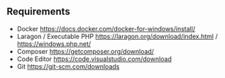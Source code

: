 ## Requirements

 - Docker
https://docs.docker.com/docker-for-windows/install/
- Laragon / Executable PHP
https://laragon.org/download/index.html / https://windows.php.net/
- Composer
https://getcomposer.org/download/
- Code Editor
https://code.visualstudio.com/download
- Git
https://git-scm.com/downloads
